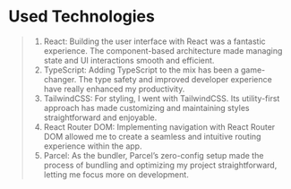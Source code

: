 # Used Technologies

> 1.  React: Building the user interface with React was a fantastic experience. The component-based architecture made managing state and UI interactions smooth and efficient.
> 2.  TypeScript: Adding TypeScript to the mix has been a game-changer. The type safety and improved developer experience have really enhanced my productivity.
> 3.  TailwindCSS: For styling, I went with TailwindCSS. Its utility-first approach has made customizing and maintaining styles straightforward and enjoyable.
> 4.  React Router DOM: Implementing navigation with React Router DOM allowed me to create a seamless and intuitive routing experience within the app.
> 5.  Parcel: As the bundler, Parcel’s zero-config setup made the process of bundling and optimizing my project straightforward, letting me focus more on development.
